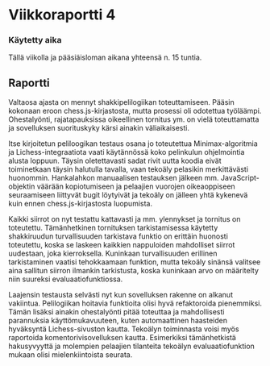 # Viikkoraportti 4

### Käytetty aika

Tällä viikolla ja pääsiäisloman aikana yhteensä n. 15 tuntia.

## Raportti

Valtaosa ajasta on mennyt shakkipelilogiikan toteuttamiseen. Pääsin kokonaan
eroon chess.js-kirjastosta, mutta prosessi oli odotettua työläämpi.
Ohestalyönti, rajatapauksissa oikeellinen tornitus ym. on vielä toteuttamatta ja
sovelluksen suorituskyky kärsi ainakin väliaikaisesti.

Itse kirjoitetun peliloogikan testaus osana jo toteutettua Minimax-algoritmia ja
Lichess-integraatiota vaati käytännössä koko pelinkulun ohjelmointia alusta
loppuun. Täysin oletettavasti sadat rivit uutta koodia eivät toiminetkaan täysin
halutulla tavalla, vaan tekoäly pelasikin merkittävästi huonommin. Hankalahkon
manuaalisen testauksen jälkeen mm. JavaScript-objektin väärään kopiotumiseen ja
pelaajien vuorojen oikeaoppiseen seuraamiseen liittyvät bugit löytyivät ja
tekoäly on jälleen yhtä kykenevä kuin ennen chess.js-kirjastosta luopumista.

Kaikki siirrot on nyt testattu kattavasti ja mm. ylennykset ja tornitus on
toteutettu. Tämänhetkinen tornituksen tarkistamisessa käytetty shakkiruudun
turvallisuuden tarkistava funktio on erittäin huonosti toteutettu, koska se
laskeen kaikkien nappuloiden mahdolliset siirrot uudestaan, joka kierroksella.
Kuninkaan turvallisuuden erillinen tarkistaminen vaatisi tehokkaamaan funktion,
mutta tekoäly sinänsä valitsee aina sallitun siirron ilmankin tarkistusta, koska
kuninkaan arvo on määritelty niin suureksi evaluaatiofunktiossa.

Laajensin testausta selvästi nyt kun sovelluksen rakenne on alkanut vakiintua.
Pelilogiikan hoitavia funktioita olisi hyvä refaktoroida pienemmiksi. Tämän
lisäksi ainakin ohestalyönti pitää toteuttaa ja mahdollisesti parannuksia
käyttömukavuuteen, kuten automaattinen haasteiden hyväksyntä Lichess-sivuston
kautta. Tekoälyn toiminnasta voisi myös raportoida komentorivisovelluksen
kautta. Esimerkiksi tämänhetkistä hakusyvyyttä ja molempien pelaajien tilanteita
tekoälyn evaluaatiofunktion mukaan olisi mielenkiintoista seurata.
